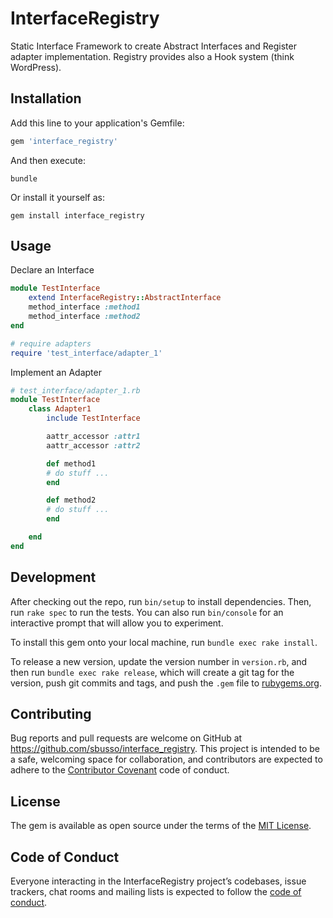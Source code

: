 # InterfaceRegistry

Static Interface Framework to create Abstract Interfaces and Register adapter implementation. Registry provides also a Hook system (think WordPress).

## Installation

Add this line to your application's Gemfile:

```ruby
gem 'interface_registry'
```

And then execute:

```shell
bundle
```

Or install it yourself as:

```shell
gem install interface_registry
```

## Usage

Declare an Interface

```ruby
module TestInterface
    extend InterfaceRegistry::AbstractInterface
    method_interface :method1
    method_interface :method2
end

# require adapters
require 'test_interface/adapter_1'
```

Implement an Adapter

```ruby
# test_interface/adapter_1.rb
module TestInterface
    class Adapter1
        include TestInterface

        aattr_accessor :attr1
        aattr_accessor :attr2

        def method1
        # do stuff ...
        end

        def method2
        # do stuff ...
        end

    end
end
```

## Development

After checking out the repo, run `bin/setup` to install dependencies. Then, run `rake spec` to run the tests. You can also run `bin/console` for an interactive prompt that will allow you to experiment.

To install this gem onto your local machine, run `bundle exec rake install`. 

To release a new version, update the version number in `version.rb`, and then run `bundle exec rake release`, which will create a git tag for the version, push git commits and tags, and push the `.gem` file to [rubygems.org](https://rubygems.org).

## Contributing

Bug reports and pull requests are welcome on GitHub at https://github.com/sbusso/interface_registry. This project is intended to be a safe, welcoming space for collaboration, and contributors are expected to adhere to the [Contributor Covenant](http://contributor-covenant.org) code of conduct.

## License

The gem is available as open source under the terms of the [MIT License](https://opensource.org/licenses/MIT).

## Code of Conduct

Everyone interacting in the InterfaceRegistry project’s codebases, issue trackers, chat rooms and mailing lists is expected to follow the [code of conduct](https://github.com/sbusso/interface_registry/blob/master/CODE_OF_CONDUCT.md).
